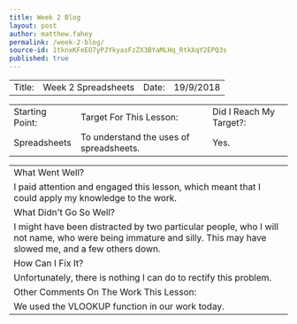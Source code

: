 ```yaml
---
title: Week 2 Blog
layout: post
author: matthew.fahey
permalink: /week-2-blog/
source-id: 1tknxKFeEO7yPJYkyasFzZX3BYaMLHq_RtkXqY2EPQ3s
published: true
---
```

<table>
  <tr>
    <td>Title:</td>
    <td>Week 2 Spreadsheets</td>
    <td>Date:</td>
    <td>19/9/2018</td>
  </tr>
</table>


<table>
  <tr>
    <td>Starting Point:</td>
    <td>Target For This Lesson:</td>
    <td>Did I Reach My Target?:</td>
  </tr>
  <tr>
    <td>Spreadsheets</td>
    <td>To understand the uses of spreadsheets.</td>
    <td>Yes.</td>
  </tr>
</table>


<table>
  <tr>
    <td>What Went Well?</td>
  </tr>
  <tr>
    <td>I paid attention and engaged this lesson, which meant that I could apply my knowledge to the work.</td>
  </tr>
  <tr>
    <td>What Didn't Go So Well?</td>
  </tr>
  <tr>
    <td>I might have been distracted by two particular people, who I will not name, who were being immature and silly. This may have slowed me, and a few others down.</td>
  </tr>
  <tr>
    <td>How Can I Fix It?</td>
  </tr>
  <tr>
    <td>Unfortunately, there is nothing I can do to rectify this problem.</td>
  </tr>
  <tr>
    <td>Other Comments On The Work This Lesson:</td>
  </tr>
  <tr>
    <td>We used the VLOOKUP function in our work today.</td>
  </tr>
</table>


